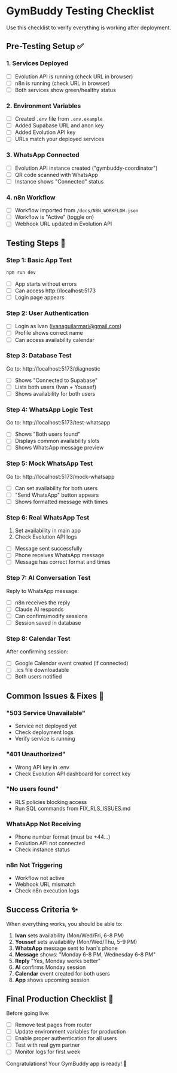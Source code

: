 # GymBuddy Testing Checklist

Use this checklist to verify everything is working after deployment.

## Pre-Testing Setup ✅

### 1. Services Deployed
- [ ] Evolution API is running (check URL in browser)
- [ ] n8n is running (check URL in browser)
- [ ] Both services show green/healthy status

### 2. Environment Variables
- [ ] Created `.env` file from `.env.example`
- [ ] Added Supabase URL and anon key
- [ ] Added Evolution API key
- [ ] URLs match your deployed services

### 3. WhatsApp Connected
- [ ] Evolution API instance created ("gymbuddy-coordinator")
- [ ] QR code scanned with WhatsApp
- [ ] Instance shows "Connected" status

### 4. n8n Workflow
- [ ] Workflow imported from `/docs/N8N_WORKFLOW.json`
- [ ] Workflow is "Active" (toggle on)
- [ ] Webhook URL updated in Evolution API

## Testing Steps 🧪

### Step 1: Basic App Test
```bash
npm run dev
```
- [ ] App starts without errors
- [ ] Can access http://localhost:5173
- [ ] Login page appears

### Step 2: User Authentication
- [ ] Login as Ivan (ivanaguilarmari@gmail.com)
- [ ] Profile shows correct name
- [ ] Can access availability calendar

### Step 3: Database Test
Go to: http://localhost:5173/diagnostic
- [ ] Shows "Connected to Supabase"
- [ ] Lists both users (Ivan + Youssef)
- [ ] Shows availability for both users

### Step 4: WhatsApp Logic Test
Go to: http://localhost:5173/test-whatsapp
- [ ] Shows "Both users found"
- [ ] Displays common availability slots
- [ ] Shows WhatsApp message preview

### Step 5: Mock WhatsApp Test
Go to: http://localhost:5173/mock-whatsapp
- [ ] Can set availability for both users
- [ ] "Send WhatsApp" button appears
- [ ] Shows formatted message with times

### Step 6: Real WhatsApp Test
1. Set availability in main app
2. Check Evolution API logs
- [ ] Message sent successfully
- [ ] Phone receives WhatsApp message
- [ ] Message has correct format and times

### Step 7: AI Conversation Test
Reply to WhatsApp message:
- [ ] n8n receives the reply
- [ ] Claude AI responds
- [ ] Can confirm/modify sessions
- [ ] Session saved in database

### Step 8: Calendar Test
After confirming session:
- [ ] Google Calendar event created (if connected)
- [ ] .ics file downloadable
- [ ] Both users notified

## Common Issues & Fixes 🔧

### "503 Service Unavailable"
- Service not deployed yet
- Check deployment logs
- Verify service is running

### "401 Unauthorized"
- Wrong API key in .env
- Check Evolution API dashboard for correct key

### "No users found"
- RLS policies blocking access
- Run SQL commands from FIX_RLS_ISSUES.md

### WhatsApp Not Receiving
- Phone number format (must be +44...)
- Evolution API not connected
- Check instance status

### n8n Not Triggering
- Workflow not active
- Webhook URL mismatch
- Check n8n execution logs

## Success Criteria ✨

When everything works, you should be able to:

1. **Ivan** sets availability (Mon/Wed/Fri, 6-8 PM)
2. **Youssef** sets availability (Mon/Wed/Thu, 5-9 PM)
3. **WhatsApp** message sent to Ivan's phone
4. **Message** shows: "Monday 6-8 PM, Wednesday 6-8 PM"
5. **Reply** "Yes, Monday works better"
6. **AI** confirms Monday session
7. **Calendar** event created for both users
8. **App** shows upcoming session

## Final Production Checklist 🚀

Before going live:
- [ ] Remove test pages from router
- [ ] Update environment variables for production
- [ ] Enable proper authentication for all users
- [ ] Test with real gym partner
- [ ] Monitor logs for first week

Congratulations! Your GymBuddy app is ready! 🎉